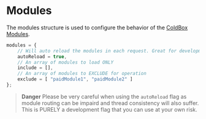 # Modules

The modules structure is used to configure the behavior of the [ColdBox Modules](../../../../hmvc/modules/).

```javascript
modules = {
    // Will auto reload the modules in each request. Great for development but can cause some loading/re-loading issues
    autoReload = true,
    // An array of modules to load ONLY
    include = [],
    // An array of modules to EXCLUDE for operation
    exclude = [ "paidModule1", "paidModule2" ]
};
```

> **Danger** Please be very careful when using the `autoReload` flag as module routing can be impaird and thread consistency will also suffer. This is PURELY a development flag that you can use at your own risk.

